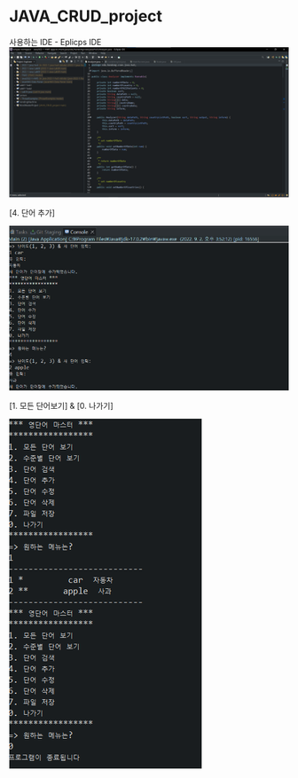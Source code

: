 # JAVA_CRUD_project

사용하는 IDE - Eplicps IDE
![img](screenshot/java_ide.png)

[4. 단어 추가]

![img](screenshot/result1.png)

[1. 모든 단어보기] & [0. 나가기]

![img](screenshot/result2.png)
